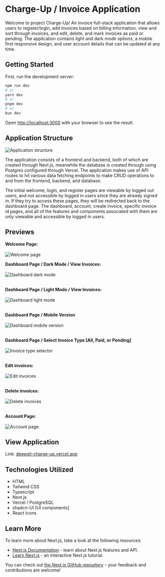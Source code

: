 # Charge-Up / Invoice Application
Welcome to project Charge-Up! An invoice full-stack application that allows users to register/login, add invoices based on billing information, view and sort through invoices, and edit, delete, and mark invoices as paid or pending. The application contains light and dark mode options, a mobile first responsive design, and user account details that can be updated at any time.

## Getting Started

First, run the development server:

```bash
npm run dev
# or
yarn dev
# or
pnpm dev
# or
bun dev
```

Open [http://localhost:3000](http://localhost:3000) with your browser to see the result.

## Application Structure

![Application structure](public/app_structure.png)<br>

The application consists of a frontend and backend, both of which are created through Next.js, meanwhile the database is created through using Postgres configured through Vercel. The application makes use of API routes to hit various data fetching endpoints to make CRUD operations to and from the frontend, backend, and database. 

The initial welcome, login, and register pages are viewable by logged out users, and not accessible by logged in users since they are already signed in. If they try to access these pages, they will be redirected back to the dashboard page. The dashboard, account, create invoice, specific invoice id pages, and all of the features and components associated with them are only viewable and accessible by logged in users.

## Previews

**Welcome Page:**<br><br>
![Welcome page](public/welcome_page.png)

**Dashboard Page / Dark Mode / View Invoices:**<br><br>
![Dashboard dark mode](public/dashboard_dark.png)

<br>**Dashboard Page / Light Mode / View Invoices:**<br><br>
![Dashboard light mode](public/dashboard_light.png)

<br>**Dashboard Page / Mobile Version**<br><br>
![Dashboard mobile version](public/mobile_version.png)

<br>**Dashboard Page / Select Invoice Type [All, Paid, or Pending]**<br><br>
![Invoice type selector](public/invoice_type_select.png)

<br>**Edit invoices:**<br><br>
![Edit invoices](public/edit_invoice_panel.png)

<br>**Delete invoices:**<br><br>
![Delete invoices](public/delete_invoice.png)

<br>**Account Page:**<br><br>
![Account page](public/account_page.png)

## View Application

Link: [deepgit-charge-up.vercel.app ](https://deepgit-charge-up.vercel.app/)

## Technologies Utilized
- HTML
- Tailwind CSS
- Typescript
- Next.js
- Vercel / PostgreSQL
- shadcn-UI [UI components]
- React Icons

## Learn More

To learn more about Next.js, take a look at the following resources:

- [Next.js Documentation](https://nextjs.org/docs) - learn about Next.js features and API.
- [Learn Next.js](https://nextjs.org/learn) - an interactive Next.js tutorial.

You can check out [the Next.js GitHub repository](https://github.com/vercel/next.js/) - your feedback and contributions are welcome!
